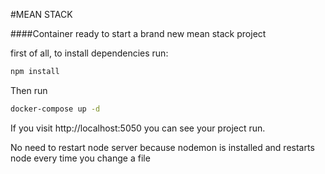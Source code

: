 #MEAN STACK

####Container ready to start a brand new mean stack project



first of all, to install dependencies run:
```sh
npm install
```

Then run

```sh 
docker-compose up -d
```

If you visit http://localhost:5050 you can see your project run. 

No need to restart node server because nodemon is installed and restarts node every time you change a file
